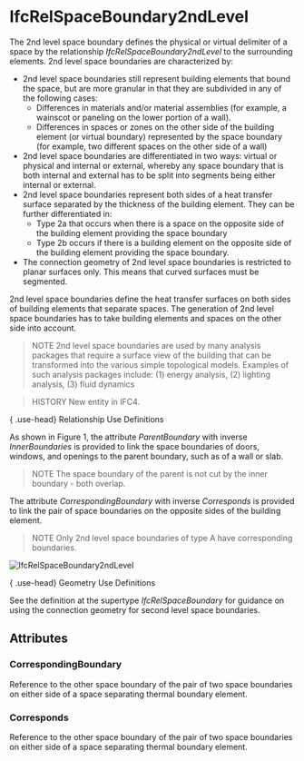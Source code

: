 # IfcRelSpaceBoundary2ndLevel

The 2nd level space boundary defines the physical or virtual delimiter of a space by the relationship _IfcRelSpaceBoundary2ndLevel_ to the surrounding elements. 2nd level space boundaries are characterized by:

* 2nd level space boundaries still represent building elements that bound the space, but are more granular in that they are subdivided in any of the following cases:
    * Differences in materials and/or material assemblies (for example, a wainscot or paneling on the lower portion of a wall).
    * Differences in spaces or zones on the other side of the building element (or virtual boundary) represented by the space boundary (for example, two different spaces on the other side of a wall)
* 2nd level space boundaries are differentiated in two ways: virtual or physical and internal or external, whereby any space boundary that is both internal and external has to be split into segments being either internal or external.
* 2nd level space boundaries represent both sides of a heat transfer surface separated by the thickness of the building element. They can be further differentiated in:
    * Type 2a that occurs when there is a space on the opposite side of the building element providing the space boundary
    * Type 2b occurs if there is a building element on the opposite side of the building element providing the space boundary.
* The connection geometry of 2nd level space boundaries is restricted to planar surfaces only. This means that curved surfaces must be segmented.
<!-- end of definition -->
2nd level space boundaries define the heat transfer surfaces on both sides of building elements that separate spaces. The generation of 2nd level space boundaries has to take building elements and spaces on the other side into account.

> NOTE  2nd level space boundaries are used by many analysis packages that require a surface view of the building that can be transformed into the various simple topological models. Examples of such analysis packages include: (1) energy analysis, (2) lighting analysis, (3) fluid dynamics

> HISTORY  New entity in IFC4.

{ .use-head}
Relationship Use Definitions

As shown in Figure 1, the attribute _ParentBoundary_ with inverse _InnerBoundaries_ is provided to link the space boundaries of doors, windows, and openings to the parent boundary, such as of a wall or slab.

> NOTE  The space boundary of the parent is not cut by the inner boundary - both overlap.

The attribute _CorrespondingBoundary_ with inverse _Corresponds_ is provided to link the pair of space boundaries on the opposite sides of the building element.

> NOTE  Only 2nd level space boundaries of type A have corresponding boundaries.

![IfcRelSpaceBoundary2ndLevel](../../../../figures/ifcrelspaceboundary2ndlevel-fig1.png "Figure 1 — Space boundary second level relationships")

{ .use-head}
Geometry Use Definitions

See the definition at the supertype _IfcRelSpaceBoundary_ for guidance on using the connection geometry for second level space boundaries.

## Attributes

### CorrespondingBoundary
Reference to the other space boundary of the pair of two space boundaries on either side of a space separating thermal boundary element.

### Corresponds
Reference to the other space boundary of the pair of two space boundaries on either side of a space separating thermal boundary element.
